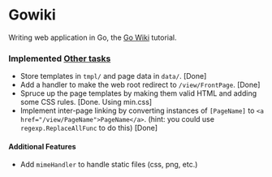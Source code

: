 # Gowiki

Writing web application in Go, the [Go Wiki](https://golang.org/doc/articles/wiki/) tutorial.

### Implemented [Other tasks](https://golang.org/doc/articles/wiki/#tmp_14)
 - Store templates in `tmpl/` and page data in `data/`. [Done]
 - Add a handler to make the web root redirect to `/view/FrontPage`. [Done]
 - Spruce up the page templates by making them valid HTML and adding
   some CSS rules. [Done. Using min.css]
 - Implement inter-page linking by converting instances of `[PageName]` to
`<a href="/view/PageName">PageName</a>`. (hint: you could use
`regexp.ReplaceAllFunc` to do this) [Done]

#### Additional Features
 - Add `mimeHandler` to handle static files (css, png, etc.)
